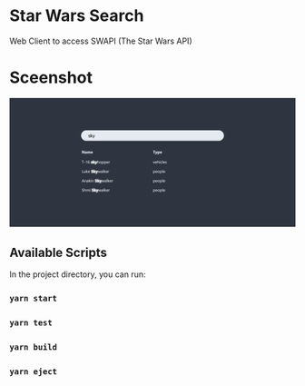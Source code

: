 # Star Wars Search

Web Client to access SWAPI (The Star Wars API)

# Sceenshot

![Alt text](public/screenshot.png?raw=true "Title")

## Available Scripts

In the project directory, you can run:

### `yarn start`
### `yarn test`
### `yarn build`
### `yarn eject`